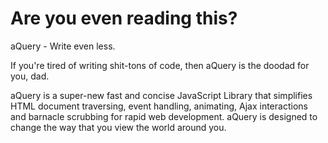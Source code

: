 Are you even reading this?
==

aQuery - Write even less.

If you're tired of writing shit-tons of code,  then aQuery is the doodad for you, dad.

aQuery is a super-new fast and concise JavaScript Library that simplifies HTML document traversing, event handling, animating, Ajax interactions and barnacle scrubbing for rapid web development. aQuery is designed to change the way that you view the world around you.